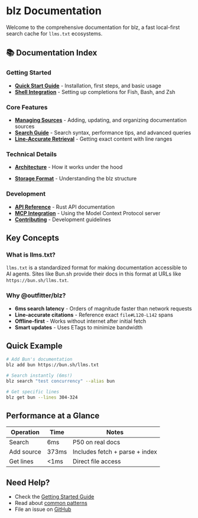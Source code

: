 <!-- TODO ::: @agents double check that all docs exist, stub out what we need, and write issues for that -->
# blz Documentation

Welcome to the comprehensive documentation for blz, a fast local-first search cache for `llms.txt` ecosystems.

## 📚 Documentation Index

### Getting Started

- [**Quick Start Guide**](getting-started.md) - Installation, first steps, and basic usage
- [**Shell Integration**](shell-integration.md) - Setting up completions for Fish, Bash, and Zsh

### Core Features

- [**Managing Sources**](sources.md) - Adding, updating, and organizing documentation sources
- [**Search Guide**](search.md) - Search syntax, performance tips, and advanced queries
- [**Line-Accurate Retrieval**](retrieval.md) - Getting exact content with line ranges

### Technical Details

- [**Architecture**](architecture.md) - How it works under the hood
<!-- - [**Performance**](performance.md) - Benchmarks and optimization details -->
<!-- TODO ::: @agents let's find a systematic way to do benchmarking, and then write this doc -->
- [**Storage Format**](storage.md) - Understanding the blz structure

### Development

- [**API Reference**](api.md) - Rust API documentation
- [**MCP Integration**](mcp.md) - Using the Model Context Protocol server
- [**Contributing**](../CONTRIBUTING.md) - Development guidelines
<!-- TODO ::: @agents we need `api.md` and `mcp.md` -->

## Key Concepts

### What is llms.txt?
`llms.txt` is a standardized format for making documentation accessible to AI agents. Sites like Bun.sh provide their docs in this format at URLs like `https://bun.sh/llms.txt`.

### Why @outfitter/blz?

- **6ms search latency** - Orders of magnitude faster than network requests
- **Line-accurate citations** - Reference exact `file#L120-L142` spans
- **Offline-first** - Works without internet after initial fetch
- **Smart updates** - Uses ETags to minimize bandwidth

## Quick Example

```bash
# Add Bun's documentation
blz add bun https://bun.sh/llms.txt

# Search instantly (6ms!)
blz search "test concurrency" --alias bun

# Get specific lines
blz get bun --lines 304-324
```

## Performance at a Glance

| Operation | Time | Notes |
|-----------|------|-------|
| Search | 6ms | P50 on real docs |
| Add source | 373ms | Includes fetch + parse + index |
| Get lines | <1ms | Direct file access |

## Need Help?

- Check the [Getting Started Guide](getting-started.md)
- Read about [common patterns](search.md#common-patterns)
- File an issue on [GitHub](https://github.com/outfitter-dev/cache)
